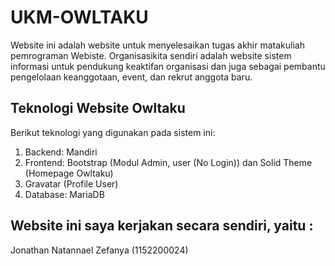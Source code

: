 # UKM-OWLTAKU
Website ini adalah website untuk menyelesaikan tugas akhir matakuliah pemrograman Webiste. Organisasikita sendiri adalah website sistem informasi untuk pendukung keaktifan organisasi dan juga sebagai pembantu pengelolaan keanggotaan, event, dan rekrut anggota baru.

## Teknologi Website Owltaku
Berikut teknologi yang digunakan pada sistem ini: <br>
1. Backend: Mandiri <br>
2. Frontend: Bootstrap (Modul Admin, user (No Login)) dan Solid Theme (Homepage Owltaku) <br>
3. Gravatar (Profile User) <br>
4. Database: MariaDB <br>


## Website ini saya kerjakan secara sendiri, yaitu :
Jonathan Natannael Zefanya (1152200024)